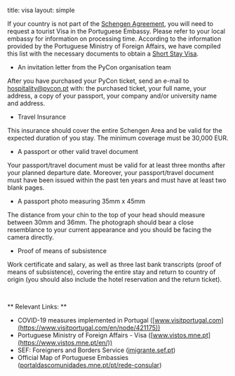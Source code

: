 title: visa
layout: simple

If your country is not part of the [Schengen Agreement](https://www.schengenvisainfo.com/who-needs-schengen-visa/), you will need to request a tourist Visa in the Portuguese Embassy. Please refer to your local embassy for information on processing time. According to the information provided by the Portuguese Ministry of Foreign Affairs, we have compiled this list with the necessary documents to obtain a [Short Stay Visa](https://www.vistos.mne.pt/en/short-stay-visas-schengen/required-documentation/short-stay-visa#refer-to-the-harmonized-documents-table-concerning-required-documents-for-visa-application-lodging-in-specific-countries).

* An invitation letter from the PyCon organisation team

After you have purchased your PyCon ticket, send an e-mail to [hospitality@pycon.pt](mailto:hospitality@pycon.pt) with: the purchased ticket, your full name, your address, a copy of your passport, your company and/or university name and address.

* Travel Insurance 

This insurance should cover the entire Schengen Area and be valid for the expected duration of you stay. The minimum coverage must be 30,000 EUR.

* A passport or other valid travel document

Your passport/travel document must be valid for at least three months after your planned departure date. Moreover, your passport/travel document must have been issued within the past ten years and must have at least two blank pages.

* A passport photo measuring 35mm x 45mm

The distance from your chin to the top of your head should measure between 30mm and 36mm. The photograph should bear a close resemblance to your current appearance and you should be facing the camera directly.

* Proof of means of subsistence

Work certificate and salary, as well as three last bank transcripts (proof of means of subsistence), covering the entire stay and return to country of origin (you should also include the hotel reservation and the return ticket).

<br/>

** Relevant Links: **

- COVID-19 measures implemented in Portugal ([www.visitportugal.com](https://www.visitportugal.com/en/node/421175))
- Portuguese Ministry of Foreign Affairs - Visa ([www.vistos.mne.pt](https://www.vistos.mne.pt/en/))
- SEF: Foreigners and Borders Service ([imigrante.sef.pt](https://imigrante.sef.pt/en/entrada-em-portugal/))
- Official Map of Portuguese Embassies ([portaldascomunidades.mne.pt/pt/rede-consular](https://www.portaldascomunidades.mne.pt/pt/rede-consular))
